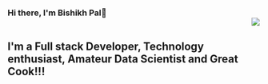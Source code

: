 ### Hi there, I'm Bishikh Pal👋 <div align = 'right'>![](https://komarev.com/ghpvc/?username=ereshzealous&color=yellow)</div>

## I'm a Full stack Developer, Technology enthusiast, Amateur Data Scientist and Great Cook!!!

<!--
**Bishikh90/Bishikh90** is a ✨ _special_ ✨ repository because its `README.md` (this file) appears on your GitHub profile.

Here are some ideas to get you started:

- 🔭 I’m currently working on ...
- 🌱 I’m currently learning ...
- 👯 I’m looking to collaborate on ...
- 🤔 I’m looking for help with ...
- 💬 Ask me about ...
- 📫 How to reach me: ...
- 😄 Pronouns: ...
- ⚡ Fun fact: ...
-->
